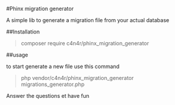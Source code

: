#Phinx migration generator

A simple lib to generate a migration file from your actual database

##Installation

> composer require c4n4r/phinx_migration_generator

##usage 

to start generate a new file use this command

> php vendor/c4n4r/phinx_migration_generator migrations_generator.php

Answer the questions et have fun
